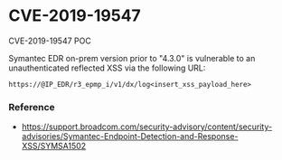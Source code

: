 # CVE-2019-19547
CVE-2019-19547 POC

Symantec EDR on-prem version prior to "4.3.0" is vulnerable to an unauthenticated reflected XSS via the following URL:

```
https://@IP_EDR/r3_epmp_i/v1/dx/log<insert_xss_payload_here>
```

### Reference 
* https://support.broadcom.com/security-advisory/content/security-advisories/Symantec-Endpoint-Detection-and-Response-XSS/SYMSA1502
